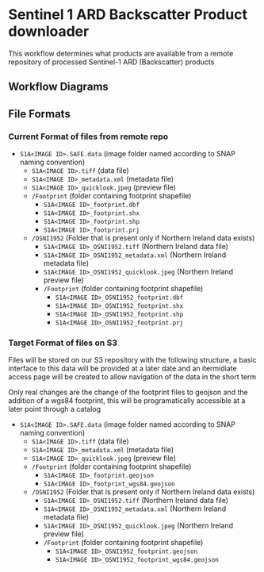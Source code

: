 # Sentinel 1 ARD Backscatter Product downloader

This workflow determines what products are available from a remote repository of processed Sentinel-1 ARD (Backscatter) products

## Workflow Diagrams



## File Formats

### Current Format of files from remote repo

- `S1A<IMAGE ID>.SAFE.data`  (image folder named according to SNAP naming convention)
  - `S1A<IMAGE ID>.tiff` (data file)
  - `S1A<IMAGE ID>_metadata.xml`  (metadata file)
  - `S1A<IMAGE ID>_quicklook.jpeg` (preview file)
  - `/Footprint`  (folder containing footprint shapefile)
    - `S1A<IMAGE ID>_footprint.dbf`
    - `S1A<IMAGE ID>_footprint.shx`
    - `S1A<IMAGE ID>_footprint.shp`
    - `S1A<IMAGE ID>_footprint.prj`
  - `/OSNI1952` (Folder that is present only if Northern Ireland data exists)
    - `S1A<IMAGE ID>_OSNI1952.tiff`  (Northern Ireland data file)
    - `S1A<IMAGE ID>_OSNI1952_metadata.xml`  (Northern Ireland metadata file)
    - `S1A<IMAGE ID>_OSNI1952_quicklook.jpeg` (Northern Ireland preview file)
    - `/Footprint`  (folder containing footprint shapefile)
      - `S1A<IMAGE ID>_OSNI1952_footprint.dbf`
      - `S1A<IMAGE ID>_OSNI1952_footprint.shx`
      - `S1A<IMAGE ID>_OSNI1952_footprint.shp`
      - `S1A<IMAGE ID>_OSNI1952_footprint.prj`

### Target Format of files on S3

Files will be stored on our S3 repository with the following structure, a basic interface to this data will be provided at a later date and an itermidiate access page will be created to allow navigation of the data in the short term

Only real changes are the change of the footprint files to geojson and the addition of a wgs84 footprint, this will be programatically accessible at a later point through a catalog

- `S1A<IMAGE ID>.SAFE.data`  (image folder named according to SNAP naming convention)
  - `S1A<IMAGE ID>.tiff`  (data file)
  - `S1A<IMAGE ID>_metadata.xml`  (metadata file)
  - `S1A<IMAGE ID>_quicklook.jpeg` (preview file)
  - `/Footprint`  (folder containing footprint shapefile)
    - `S1A<IMAGE ID>_footprint.geojson`
    - `S1A<IMAGE ID>_footprint_wgs84.geojson`
  - `/OSNI1952` (Folder that is present only if Northern Ireland data exists)
    - `S1A<IMAGE ID>_OSNI1952.tiff`  (Northern Ireland data file)
    - `S1A<IMAGE ID>_OSNI1952_metadata.xml`  (Northern Ireland metadata file)
    - `S1A<IMAGE ID>_OSNI1952_quicklook.jpeg` (Northern Ireland preview file)
    - `/Footprint`  (folder containing footprint shapefile)
      - `S1A<IMAGE ID>_OSNI1952_footprint.geojson`
      - `S1A<IMAGE ID>_OSNI1952_footprint_wgs84.geojson`
